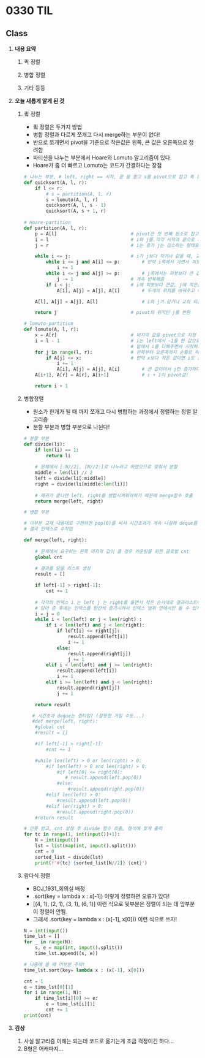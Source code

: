 # 0330 TIL

## Class

 1. **내용 요약**

    1. 퀵 정렬

    1. 병합 정렬

    1. 기타 등등

       

 2. **오늘 새롭게 알게 된 것**

    1. 큌 정렬

         * 큌 정렬은 두가지 방법
         * 병합 정렬과 다르게 쪼개고 다시 merge하는 부분이 없다!
         * 반으로 쪼개면서 pivot을 기준으로 작은값은 왼쪽, 큰 값은 오른쪽으로 정려함
         * 파티션을 나누는 부분에서 Hoare와 Lomuto 알고리즘이 있다.
         * Hoare가 좀 더 빠르고 Lomuto는 코드가 간결하다는 장점
         
         ```python
         # 나누는 부분, # left, right == 시작, 끝 을 받고 s를 pivot으로 잡고 퀵 정렬
         def quicksort(A, l, r):
             if l <= r:
                 # s = partition(A, l, r)
                 s = lomuto(A, l, r)
                 quicksort(A, l, s - 1)
                 quicksort(A, s + 1, r)
                 
         # Hoare-partition
         def partition(A, l, r):
             p = A[l]							# pivot은 첫 번째 원소로 잡고
             i = l								# i와 j를 각각 시작과 끝으로 지정한 뒤
             j = r								# i는 증가 j는 감소하는 형태로 확인함
         
             while i <= j:						# i가 j보다 작거나 같을 때, 교차하면 pivot확정
                 while i <= j and A[i] <= p:		# 만약 i쪽에서 가면서 피봇보다 작은 값이면 증가
                     i += 1
                 while i <= j and A[j] >= p:		# j쪽에서는 피봇보다 큰 값이면 j를 감소시키면서
                     j -= 1						# 계속 반복해줌
                 if i < j:						# i에 피봇보다 큰값, j에 작은값이 나오면
                     A[i], A[j] = A[j], A[i]		# 두개의 위치를 바꿔주고 다시 while문 실행
         
             A[l], A[j] = A[j], A[l]				# i와 j가 같거나 교차 되는 부분은 pivot의 위치!
         
             return j							# pivot의 위치인 j를 반환
         
         # lomuto-partition
         def lomuto(A, l, r):
             x = A[r]							# 마지막 값을 pivot으로 지정
             i = l - 1							# i는 left에서 -1을 한 값으로 시작
         										# 밑에서 i를 더해주면서 시작하므로!
             for j in range(l, r):				# 왼쪽부터 오른쪽까지 순횔르 하면서
                 if A[j] <= x:					# 만약 x보다 작은 값이면 i도 동시에 증가시키고
                     i += 1
                     A[i], A[j] = A[j], A[i]		# 큰 값이여서 j만 증가하다가 작은 값이 나오면 변경
             A[i+1], A[r] = A[r], A[i+1]			# i + 1이 pivot값!
         
             return i + 1
         ```
         
         
         
    2. 병합정렬
    
         * 원소가 한개가 될 때 까지 쪼개고 다시 병합하는 과정에서 정렬하는 정렬 알고리즘
         * 분할 부분과 병합 부분으로 나뉜다!
    
         ```python
         # 분할 부분
         def divide(li):
             if len(li) == 1:
                 return li
         	
             # 문제에서 [:N//2], [N//2:]로 나누라고 하였으므로 맞춰서 분할
             middle = len(li) // 2
             left = divide(li[:middle])
             right = divide(li[middle:len(li)])
         	
             # 재귀가 끝나면 left, right를 병합시켜줘야하기 때문에 merge함수 호출
             return merge(left, right)
         
         # 병합 부분
         
         # 이부분 교재 내용대로 구현하면 pop(0)를 써서 시간초과가 계속 나길래 deque를 써봤는데 런타임 에러가 났다...
         # 결국 인덱스로 수작업
         
         def merge(left, right):
             
             # 문제에서 요구하는 왼쪽 마지막 값이 클 경우 카운팅을 위한 글로벌 cnt
             global cnt
             
             # 결과를 담을 리스트 생성
             result = []
         
             if left[-1] > right[-1]:
                 cnt += 1
         	
             # 각각의 인덱스 i 는 left j 는 right를 돌면서 작은 순서대로 결과리스트에 담아줌
             # 담아 준 후에는 인덱스를 한칸씩 증가시켜서 인덱스 범위 안에서만 돌 수 있게 조건을 달아줌
             i = j = 0
             while i < len(left) or j < len(right) :
                 if i < len(left) and j < len(right):
                     if left[i] <= right[j]:
                         result.append(left[i])
                         i += 1
                     else:
                         result.append(right[j])
                         j += 1
                 elif i < len(left) and j >= len(right):
                     result.append(left[i])
                     i += 1
                 elif i >= len(left) and j < len(right):
                     result.append(right[j])
                     j += 1
         
             return result
         
         	# 시간초과 deque는 런타임? (잘못한 거일 수도...)
         	#def merge(left, right):
             #global cnt
             #result = []
         
             #if left[-1] > right[-1]:
                 #cnt += 1
         
             #while len(left) > 0 or len(right) > 0:
                 #if len(left) > 0 and len(right) > 0:
                     #if left[0] <= right[0]:
                        # result.append(left.pop(0))
                     #else:
                         #result.append(right.pop(0))
                 #elif len(left) > 0:
                     #result.append(left.pop(0))
                 #elif len(right) > 0:
                     #result.append(right.pop(0))
             #return result
         
         # 인풋 받고, cnt 설정 후 divide 함수 호출, 형식에 맞게 출력
         for tc in range(1, int(input())+1):
             N = int(input())
             lst = list(map(int, input().split()))
             cnt = 0
             sorted_list = divide(lst)
             print(f'#{tc} {sorted_list[N//2]} {cnt}')
         ```
    
         
    
    3. 람다식 정렬
    
         * BOJ_1931_회의실 배정
         * .sort(key = lambda x : x[-1]) 이렇게 정렬하면 오류가 있다!
         * [(4, 1), (2, 1), (3, 1), (6, 1)] 이런 식으로 뒷부분은 정렬이 되는 데 앞부분이 정렬이 안됨.
         * 그래서 .sort(key = lambda x : (x[-1], x[0])) 이런 식으로 쓰자!
         
         ```python
         N = int(input())
         time_lst = []
         for _ in range(N):
             s, e = map(int, input().split())
             time_lst.append((s, e))
         
         # 나중에 쓸 때 이부분 주의!
         time_lst.sort(key= lambda x : (x[-1], x[0]))
         
         cnt = 1
         e = time_lst[0][1]
         for i in range(1, N):
             if time_lst[i][0] >= e:
                 e = time_lst[i][1]
                 cnt += 1
         print(cnt)
         ```
    
    
    
 3. **감상**

     1. 사실 알고리즘 이해는 되는데 코드로 옮기는게 조금 걱정이긴 하다...
     1. B형은 어캐따지...
